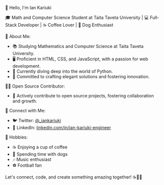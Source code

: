 👋 Hello, I'm Ian Kariuki

🎓 Math and Computer Science Student at Taita Taveta University | 💻 Full-Stack Developer | ☕ Coffee Lover | 🐶 Dog Enthusiast

🌟 About Me:
- 📚 Studying Mathematics and Computer Science at Taita Taveta University.
- 🖥️ Proficient in HTML, CSS, and JavaScript, with a passion for web development.
- 🐍 Currently diving deep into the world of Python.
- 🚀 Committed to crafting elegant solutions and fostering innovation.

👨‍💻 Open Source Contributor:
- 🌟 Actively contribute to open source projects, fostering collaboration and growth.

📱 Connect with Me:
- 🐦 Twitter: [@_iankariuki](https://twitter.com/_iankariuki)
- 💼 LinkedIn: [linkedin.com/in/ian-kariuki-engineer](https://www.linkedin.com/in/ian-kariuki-engineer)

🌄 Hobbies:
- ☕ Enjoying a cup of coffee
- 🐶 Spending time with dogs
- 🎶 Music enthusiast
- ⚽ Football fan

Let's connect, code, and create something amazing together! ☕🐶🚀


